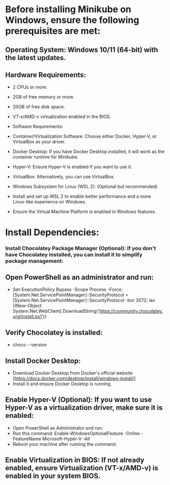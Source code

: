 # Before installing Minikube on Windows, ensure the following prerequisites are met:

## Operating System: Windows 10/11 (64-bit) with the latest updates.

## Hardware Requirements:

* 2 CPUs or more.
* 2GB of free memory or more.
* 20GB of free disk space.
* VT-x/AMD-v virtualization enabled in the BIOS.
* Software Requirements:

* Container/Virtualization Software: Choose either Docker, Hyper-V, or VirtualBox as your driver.

* Docker Desktop: If you have Docker Desktop installed, it will work as the container runtime for Minikube.

* Hyper-V: Ensure Hyper-V is enabled if you want to use it.

* VirtualBox: Alternatively, you can use VirtualBox.

* Windows Subsystem for Linux (WSL 2): (Optional but recommended)

* Install and set up WSL 2 to enable better performance and a more Linux-like experience on Windows.

* Ensure the Virtual Machine Platform is enabled in Windows features.

# Install Dependencies:

### Install Chocolatey Package Manager (Optional): If you don't have Chocolatey installed, you can install it to simplify package management:

## Open PowerShell as an administrator and run:
* Set-ExecutionPolicy Bypass -Scope Process -Force; [System.Net.ServicePointManager]::SecurityProtocol = [System.Net.ServicePointManager]::SecurityProtocol -bor 3072; iex ((New-Object System.Net.WebClient).DownloadString('https://community.chocolatey.org/install.ps1'))

## Verify Chocolatey is installed:
* choco --version

## Install Docker Desktop:
* Download Docker Desktop from Docker's official website [https://docs.docker.com/desktop/install/windows-install/]
* Install it and ensure Docker Desktop is running.

## Enable Hyper-V (Optional): If you want to use Hyper-V as a virtualization driver, make sure it is enabled:

* Open PowerShell as Administrator and run:
 * Run this command: Enable-WindowsOptionalFeature -Online -FeatureName Microsoft-Hyper-V -All
  * Reboot your machine after running the command.

## Enable Virtualization in BIOS: If not already enabled, ensure Virtualization (VT-x/AMD-v) is enabled in your system BIOS.


